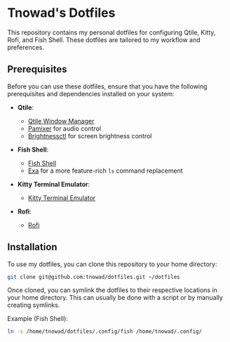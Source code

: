 # Tnowad's Dotfiles

This repository contains my personal dotfiles for configuring Qtile, Kitty,
Rofi, and Fish Shell. These dotfiles are tailored to my workflow and preferences.

## Prerequisites

Before you can use these dotfiles, ensure that you have the following
prerequisites and dependencies installed on your system:

- **Qtile**:

  - [Qtile Window Manager](http://www.qtile.org/)
  - [Pamixer](https://github.com/cdemoulins/pamixer) for audio control
  - [Brightnessctl](https://github.com/Hummer12007/brightnessctl) for screen
    brightness control

- **Fish Shell**:

  - [Fish Shell](https://fishshell.com/)
  - [Exa](https://the.exa.website/) for a more feature-rich `ls` command replacement

- **Kitty Terminal Emulator**:

  - [Kitty Terminal Emulator](https://sw.kovidgoyal.net/kitty/)

- **Rofi**:
  - [Rofi](https://github.com/davatorium/rofi)

## Installation

To use my dotfiles, you can clone this repository to your home directory:

```bash
git clone git@github.com:tnowad/dotfiles.git ~/dotfiles
```

Once cloned, you can symlink the dotfiles to their respective locations in your
home directory. This can usually be done with a script or by manually creating symlinks.

Example (Fish Shell):

```bash
ln -s /home/tnowad/dotfiles/.config/fish /home/tnowad/.config/
```
